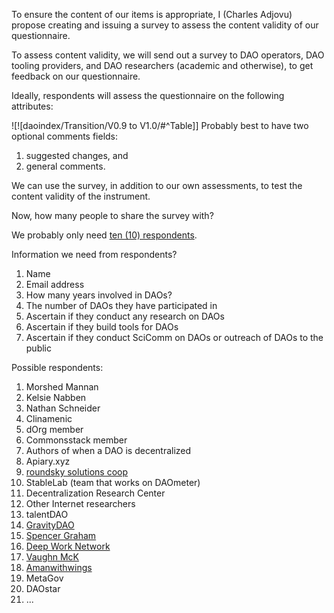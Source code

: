 To ensure the content of our items is appropriate, I (Charles Adjovu) propose creating and issuing a survey to assess the content validity of our questionnaire. 

To assess content validity, we will send out a survey to DAO operators, DAO tooling providers, and DAO researchers (academic and otherwise), to get feedback on our questionnaire.

Ideally, respondents will assess the questionnaire on the following attributes:

![![daoindex/Transition/V0.9 to V1.0/#^Table]]
Probably best to have two optional comments fields: 

1. suggested changes, and 
2. general comments.

We can use the survey, in addition to our own assessments, to test the content validity of the instrument.

Now, how many people to share the survey with?

We probably only need [ten (10) respondents](https://www.perplexity.ai/search/how-many-experts-RUgauAP0RT.9UtVhBsH3YQ).

Information we need from respondents?

1. Name
2. Email address
3. How many years involved in DAOs?
4. The number of DAOs they have participated in
5. Ascertain if they conduct any research on DAOs
5. Ascertain if they build tools for DAOs
5. Ascertain if they conduct SciComm on DAOs or outreach of DAOs to the public

Possible respondents:

1. Morshed Mannan
2. Kelsie Nabben
3. Nathan Schneider
4. Clinamenic
5. dOrg member
6. Commonsstack member
7. Authors of when a DAO is decentralized
8. Apiary.xyz
9. [roundsky solutions coop](https://twitter.com/RoundSkys)
10. StableLab (team that works on DAOmeter)
11. Decentralization Research Center 
12. Other Internet researchers
13. talentDAO
14. [GravityDAO](https://gravitydao.org)
15. [Spencer Graham](https://twitter.com/spengrah)
16. [Deep Work Network](https://deep-work-network.super.site/)
17. [Vaughn McK](https://twitter.com/noturhandle_)
18. [Amanwithwings](https://twitter.com/_amanwithwings/status/1772678127656833330)
19. MetaGov
20. DAOstar
21. ...




